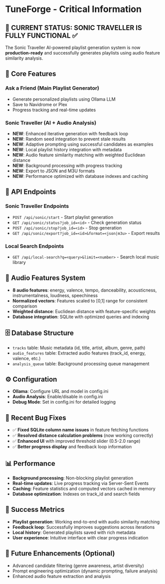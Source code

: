# TuneForge - Critical Information

## 🎯 **CURRENT STATUS: SONIC TRAVELLER IS FULLY FUNCTIONAL** ✅

The Sonic Traveller AI-powered playlist generation system is now **production-ready** and successfully generates playlists using audio feature similarity analysis.

## 🚀 **Core Features**

### **Ask a Friend (Main Playlist Generator)**
- Generate personalized playlists using Ollama LLM
- Save to Navidrome or Plex
- Progress tracking and real-time updates

### **Sonic Traveller (AI + Audio Analysis)**
- **NEW**: Enhanced iterative generation with feedback loop
- **NEW**: Random seed integration to prevent stale results
- **NEW**: Adaptive prompting using successful candidates as examples
- **NEW**: Local playlist history integration with metadata
- **NEW**: Audio feature similarity matching with weighted Euclidean distance
- **NEW**: Background processing with progress tracking
- **NEW**: Export to JSON and M3U formats
- **NEW**: Performance optimized with database indexes and caching

## 🔧 **API Endpoints**

### **Sonic Traveller Endpoints**
- `POST /api/sonic/start` - Start playlist generation
- `GET /api/sonic/status?job_id=<id>` - Check generation status
- `POST /api/sonic/stop?job_id=<id>` - Stop generation
- `GET /api/sonic/export?job_id=<id>&format=<json|m3u>` - Export results

### **Local Search Endpoints**
- `GET /api/local-search?q=<query>&limit=<number>` - Search local music library

## 🎵 **Audio Features System**
- **8 audio features**: energy, valence, tempo, danceability, acousticness, instrumentalness, loudness, speechiness
- **Normalized vectors**: Features scaled to [0,1] range for consistent comparison
- **Weighted distance**: Euclidean distance with feature-specific weights
- **Database integration**: SQLite with optimized queries and indexing

## 🗄️ **Database Structure**
- `tracks` table: Music metadata (id, title, artist, album, genre, path)
- `audio_features` table: Extracted audio features (track_id, energy, valence, etc.)
- `analysis_queue` table: Background processing queue management

## ⚙️ **Configuration**
- **Ollama**: Configure URL and model in config.ini
- **Audio Analysis**: Enable/disable in config.ini
- **Debug Mode**: Set in config.ini for detailed logging

## 🐛 **Recent Bug Fixes**
- ✅ **Fixed SQLite column name issues** in feature fetching functions
- ✅ **Resolved distance calculation problems** (now working correctly)
- ✅ **Enhanced UI** with improved threshold slider (0.5-2.0 range)
- ✅ **Better progress display** and feedback loop information

## 📊 **Performance**
- **Background processing**: Non-blocking playlist generation
- **Real-time updates**: Live progress tracking via Server-Sent Events
- **Caching**: Feature statistics and computed vectors cached in memory
- **Database optimization**: Indexes on track_id and search fields

## 🎉 **Success Metrics**
- **Playlist generation**: Working end-to-end with audio similarity matching
- **Feedback loop**: Successfully improves suggestions across iterations
- **Local history**: Generated playlists saved with rich metadata
- **User experience**: Intuitive interface with clear progress indication

## 🔮 **Future Enhancements** (Optional)
- Advanced candidate filtering (genre awareness, artist diversity)
- Prompt engineering optimization (dynamic prompting, failure analysis)
- Enhanced audio feature extraction and analysis
